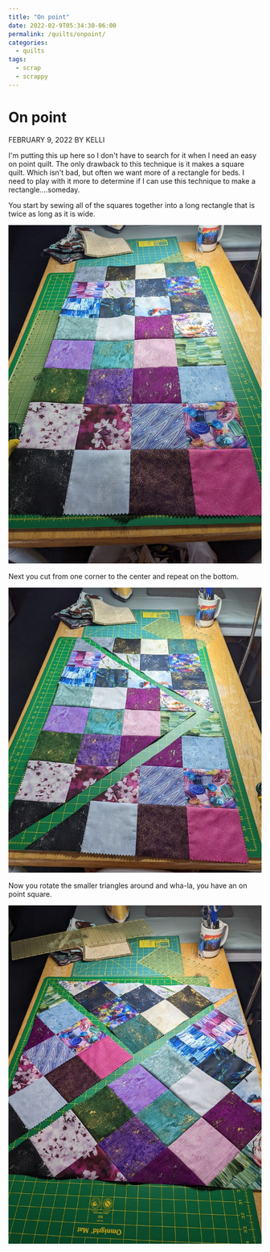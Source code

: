 ```yaml
---
title: "On point"
date: 2022-02-9T05:34:30-06:00
permalink: /quilts/onpoint/
categories:
  - quilts
tags:
  - scrap
  - scrappy
---
```

# On point
FEBRUARY 9, 2022 BY KELLI

I'm putting this up here so I don't have to search for it when I need an easy on point quilt. The only drawback to this technique is it makes a square quilt. Which isn't bad, but often we want more of a rectangle for beds. I need to play with it more to determine if I can use this technique to make a rectangle....someday. 

You start by sewing all of the squares together into a long rectangle that is twice as long as it is wide. 

![squares](assets/onpoint1.jpg)

Next you cut from one corner to the center and repeat on the bottom. 

![squares](assets/onpoint2.jpg)

Now you rotate the smaller triangles around and wha-la, you have an on point square. 

![squares](assets/onpoint3.jpg)
